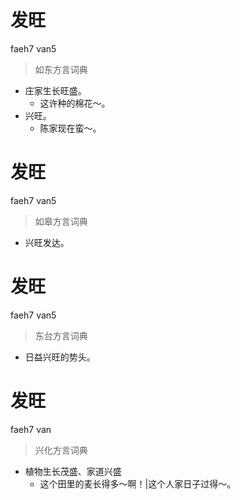 # 发旺
faeh7 van5
> 如东方言词典
- 庄家生长旺盛。
  - 这许种的棉花～。
- 兴旺。
  - 陈家现在蛮～。

# 发旺
faeh7 van5
> 如皋方言词典
- 兴旺发达。

# 发旺
faeh7 van5
> 东台方言词典
- 日益兴旺的势头。

# 发旺
faeh7 van
> 兴化方言词典
- 植物生长茂盛、家道兴盛
  - 这个田里的麦长得多～啊！|这个人家日子过得～。
